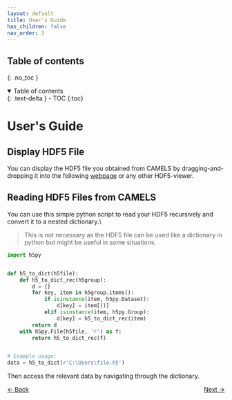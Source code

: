```yaml
---
layout: default
title: User's Guide
has_children: false
nav_order: 3
---
```


## Table of contents
{: .no_toc }

<details open markdown="block">
  <summary>
    Table of contents
  </summary>
  {: .text-delta }
- TOC
{:toc}
</details>

# User's Guide
## Display HDF5 File
You can  display the HDF5 file you obtained from CAMELS by dragging-and-dropping it into the following [webpage](https://h5web.panosc.eu/h5wasm) or any other HDF5-viewer.
## Reading HDF5 Files from CAMELS
You can use this simple python script to read your HDF5 recursively and convert it to a nested dictionary.\
> This is not necessary as the HDF5 file can be used like a dictionary in python but might be useful in some situations.

```python
import h5py


def h5_to_dict(h5file):
    def h5_to_dict_rec(h5group):
        d = {}
        for key, item in h5group.items():
            if isinstance(item, h5py.Dataset):
                d[key] = item[()]
            elif isinstance(item, h5py.Group):
                d[key] = h5_to_dict_rec(item)
        return d
    with h5py.File(h5file, 'r') as f:
        return h5_to_dict_rec(f)


# Example usage:
data = h5_to_dict(r'C:\Users\file.h5')
```

Then  access the relevant data by navigating through the dictionary.

<p style="text-align:left;">
  <span style="color: grey;">
  <a href="quick_start.html">&larr; Back</a>
  </span>
  <span style="float:right;">
    <a href="programmers_guide.html">Next &rarr;</a><br>
  </span>
</p>